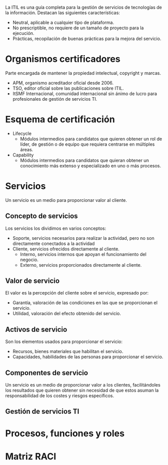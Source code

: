 La ITIL es una guía completa para la gestión de servicios de tecnologías de la información. Destacan las siguientes características:
- Neutral, aplicable a cualquier tipo de plataforma.
- No prescriptible, no requiere de un tamaño de proyecto para la ejecución.
- Prácticas, recopilación de buenas prácticas para la mejora del servicio.
# Organismos certificadores
Parte encargada de mantener la propiedad intelectual, copyright y marcas.
- APM, organismo acreditador oficial desde 2006.
- TSO, editor oficial sobre las publicaciones sobre ITIL.
- ItSMF Internacional, comunidad internacional sin ánimo de lucro para profesionales de gestión de servicios TI.
# Esquema de certificación
- Lifecycle
	- Módulos intermedios para candidatos que quieren obtener un rol de líder, de gestión o de equipo que requiera centrarse en múltiples áreas.
- Capability
	- Módulos intermedios para candidatos que quieran obtener un conocimiento más extenso y especializado en uno o más procesos.
# Servicios
Un servicio es un medio para proporcionar valor al cliente.
## Concepto de servicios
Los servicios los dividimos en varios conceptos:
- Soporte, servicios necesarios para realizar la actividad, pero no son directamente conectados a la actividad
- Cliente, servicios ofrecidos directamente al cliente.
	- Interno, servicios internos que apoyan el funcionamiento del negocio.
	- Externo, servicios proporcionados directamente al cliente.
## Valor de servicio
El valor es la percepción del cliente sobre el servicio, expresado por:
- Garantía, valoración de las condiciones en las que se proporcionan el servicio.
- Utilidad, valoración del efecto obtenido del servicio.
## Activos de servicio
Son los elementos usados para proporcionar el servicio:
- Recursos, bienes materiales que habilitan el servicio.
- Capacidades, habilidades de las personas para proporcionar el servicio.
## Componentes de servicio
Un servicio es un medio de proporcionar valor a los clientes, facilitándoles los resultados que quieren obtener sin necesidad de que estos asuman la responsabilidad de los costes y riesgos específicos.
## Gestión de servicios TI
# Procesos, funciones y roles
# Matriz RACI
